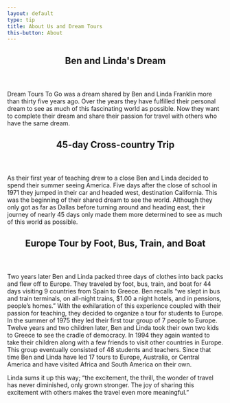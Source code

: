 ```yaml
---
layout: default
type: tip
title: About Us and Dream Tours
this-button: About
---
```

<div class="on-white">
<header>
<h2>Ben and Linda's Dream</h2>
</header>
<p>Dream Tours To Go was a dream shared by Ben and Linda Franklin more than thirty five years ago. Over the years they have fulfilled their personal dream to see as much of this fascinating world as possible.  Now they want to complete their dream and share their passion for travel with others who have the same dream.</p>
 
<header>
<h2>45-day Cross-country Trip</h2>
</header>
<p>As their first year of teaching drew to a close Ben and Linda decided to spend their summer seeing America.  Five days after the close of school in 1971 they jumped in their car and headed west, destination California.  This was the beginning of their shared dream to see the world.  Although they only got as far as Dallas before turning around and heading east, their journey of nearly 45 days only made them more determined to see as much of this world as possible. </p>


<header>
<h2>Europe Tour by Foot, Bus, Train, and Boat</h2>
</header>
<p>Two years later Ben and Linda packed three days of clothes into back packs and flew off to Europe.  They traveled by foot, bus, train, and boat for 44 days visiting 9 countries from Spain to Greece. Ben recalls “we slept in bus and train terminals, on all-night trains, $1.00 a night hotels, and in pensions, people’s homes.” With the exhilaration of this experience coupled with their passion for teaching, they decided to organize a tour for students to Europe.  In the summer of 1975 they led their first tour group of 7 people to Europe.  Twelve years and two children later, Ben and Linda took their own two kids to Greece to see the cradle of democracy.  In 1994 they again wanted to take their children along with a few friends to visit other countries in Europe.  This group eventually consisted of 48 students and teachers.  Since that time Ben and Linda have led 17 tours to Europe, Australia, or Central America and have visited Africa and South America on their own.</p>

<p>Linda sums it up this way; “the excitement, the thrill, the wonder of travel has never diminished, only grown stronger.  The joy of sharing this excitement with others makes the travel even more meaningful.”</p>

</div>
